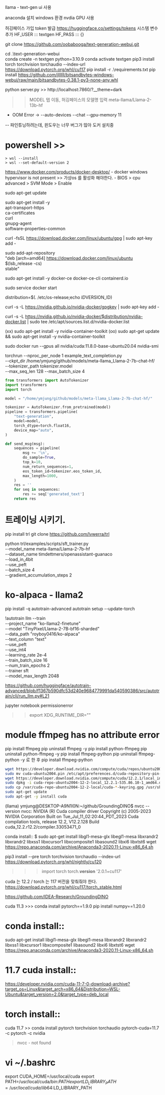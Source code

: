 llama - text-gen ui 사용

anaconda 설치
windows 환경
nvdia GPU 사용

허깅페이스 가입
token 발급 https://huggingface.co/settings/tokens
시스템 변수 추가 
HF_USER ::: textgen
HF_PASS ::: {}

git clone https://github.com/oobabooga/text-generation-webui.git

cd .\text-generation-webui\
conda create -n textgen python=3.10.9
conda activate textgen
pip3 install torch torchvision torchaudio --index-url https://download.pytorch.org/whl/cu117
pip install -r .\requirements.txt
pip install https://github.com/jllllll/bitsandbytes-windows-webui/raw/main/bitsandbytes-0.38.1-py3-none-any.whl

python server.py >> http://localhost:7860/?__theme=dark

>> MODEL 탭 이동, 허깅페이스의 모델명 입력 meta-llama/Llama-2-13b-hf
- OOM Error -> --auto-devices --chat --gpu-memory 11



-- 파인튜닝하려는데, 윈도우는 너무 버그가 많아 도커 설치중
# powershell >> 
    > wsl --install
    > wsl --set-default-version 2
https://www.docker.com/products/docker-desktop/
    - docker windows hypervisor is not present >> 가상os 를 활성화 해야한다. 
        - BIOS > cpu advanced > SVM Mode > Enable




sudo apt-get update

sudo apt-get install -y \
    apt-transport-https \
    ca-certificates \
    curl \
    gnupg-agent \
    software-properties-common

curl -fsSL https://download.docker.com/linux/ubuntu/gpg | sudo apt-key add -

sudo add-apt-repository \
"deb [arch=amd64] https://download.docker.com/linux/ubuntu \
$(lsb_release -cs) \
stable"

sudo apt-get install -y docker-ce docker-ce-cli containerd.io

sudo service docker start

distribution=$(. /etc/os-release;echo $ID$VERSION_ID)

curl -s -L https://nvidia.github.io/nvidia-docker/gpgkey | sudo apt-key add -

curl -s -L https://nvidia.github.io/nvidia-docker/$distribution/nvidia-docker.list | sudo tee /etc/apt/sources.list.d/nvidia-docker.list


 (xx) sudo apt-get install -y nvidia-container-toolkit
 (oo) sudo apt-get update && sudo apt-get install -y nvidia-container-toolkit

sudo docker run --gpus all nvidia/cuda:11.8.0-base-ubuntu20.04 nvidia-smi




torchrun --nproc_per_node 1 example_text_completion.py \
    --ckpt_dir /home/ymjung/github/models/meta-llama_Llama-2-7b-chat-hf/ \
    --tokenizer_path tokenizer.model \
    --max_seq_len 128 --max_batch_size 4

``` py
from transformers import AutoTokenizer
import transformers
import torch

model = "/home/ymjung/github/models/meta-llama_Llama-2-7b-chat-hf/"

tokenizer = AutoTokenizer.from_pretrained(model)
pipeline = transformers.pipeline(
    "text-generation",
    model=model,
    torch_dtype=torch.float16,
    device_map="auto",
)

def send_msg(msg):
    sequences = pipeline(
        msg += '\n',
        do_sample=True,
        top_k=10,
        num_return_sequences=1,
        eos_token_id=tokenizer.eos_token_id,
        max_length=1000,
    )
    res = ''
    for seq in sequences:
        res += seq['generated_text']
    return res
```

# 트레이닝 시키기.
pip install trl
git clone https://github.com/lvwerra/trl

python trl/examples/scripts/sft_trainer.py \
    --model_name meta-llama/Llama-2-7b-hf \
    --dataset_name timdettmers/openassistant-guanaco \
    --load_in_4bit \
    --use_peft \
    --batch_size 4 \
    --gradient_accumulation_steps 2


# ko-alpaca - llama2 
pip install -q autotrain-advanced
autotrain setup --update-torch

!autotrain llm --train \
    --project_name "ko-llama2-finetune" \
    --model "TinyPixel/Llama-2-7B-bf16-sharded" \
    --data_path "royboy0416/ko-alpaca" \
    --text_column "text" \
    --use_peft \
    --use_int4 \
    --learning_rate 2e-4 \
    --train_batch_size 16 \
    --num_train_epochs 2 \
    --trainer sft \
    --model_max_length 2048


https://github.com/huggingface/autotrain-advanced/blob/f1367b590dfc53d240e9684779991da540590386/src/autotrain/cli/run_llm.py#L21



jupyter notebook permissionerror
>> export XDG_RUNTIME_DIR=""



# module ffmpeg has no attribute error
pip install ffmpeg
pip uninstall ffmpeg -y
pip install python-ffmpeg
pip uninstall python-ffmpeg -y
pip install ffmpeg-python
pip uninstall ffmpeg-python -y 로 한 후
pip install ffmpeg-python



``` sh ubuntu cuda install >> 12.2
wget https://developer.download.nvidia.com/compute/cuda/repos/ubuntu2004/x86_64/cuda-ubuntu2004.pin
sudo mv cuda-ubuntu2004.pin /etc/apt/preferences.d/cuda-repository-pin-600
wget https://developer.download.nvidia.com/compute/cuda/12.2.1/local_installers/cuda-repo-ubuntu2004-12-2-local_12.2.1-535.86.10-1_amd64.deb
sudo dpkg -i cuda-repo-ubuntu2004-12-2-local_12.2.1-535.86.10-1_amd64.deb
sudo cp /var/cuda-repo-ubuntu2004-12-2-local/cuda-*-keyring.gpg /usr/share/keyrings/
sudo apt-get update
sudo apt-get -y install cuda
```




(llama) ymjung@DESKTOP-A9N1I0N:~/github/GroundingDINO$ nvcc --version
nvcc: NVIDIA (R) Cuda compiler driver
Copyright (c) 2005-2023 NVIDIA Corporation
Built on Tue_Jul_11_02:20:44_PDT_2023
Cuda compilation tools, release 12.2, V12.2.128
Build cuda_12.2.r12.2/compiler.33053471_0

conda install:: $ 
sudo apt-get install libgl1-mesa-glx libegl1-mesa libxrandr2 libxrandr2 libxss1 libxcursor1 libxcomposite1 libasound2 libxi6 libxtst6
wget https://repo.anaconda.com/archive/Anaconda3-2020.11-Linux-x86_64.sh

pip3 install --pre torch torchvision torchaudio --index-url https://download.pytorch.org/whl/nightly/cu120


>>> import torch
>>> torch.__version__
'2.0.1+cu117'

cuda 는 12.2 / torch 는 117
버전을 맞춰줘야 한다. https://download.pytorch.org/whl/cu117/torch_stable.html

https://github.com/IDEA-Research/GroundingDINO

cuda 11.3 >>> conda install pytorch==1.9.0
 pip install numpy==1.20.0



# conda install::
sudo apt-get install libgl1-mesa-glx libegl1-mesa libxrandr2 libxrandr2 libxss1 libxcursor1 libxcomposite1 libasound2 libxi6 libxtst6
wget https://repo.anaconda.com/archive/Anaconda3-2020.11-Linux-x86_64.sh

# 11.7 cuda install::
https://developer.nvidia.com/cuda-11-7-0-download-archive?target_os=Linux&target_arch=x86_64&Distribution=WSL-Ubuntu&target_version=2.0&target_type=deb_local
# torch install::
cuda 11.7 >>  conda install pytorch torchvision torchaudio pytorch-cuda=11.7 -c pytorch -c nvidia


> nvcc - not found
# vi ~/.bashrc
export CUDA_HOME=/usr/local/cuda
export PATH=/usr/local/cuda/bin:$PATH
export LD_LIBRARY_PATH=/usr/local/cuda/lib64:$LD_LIBRARY_PATH




